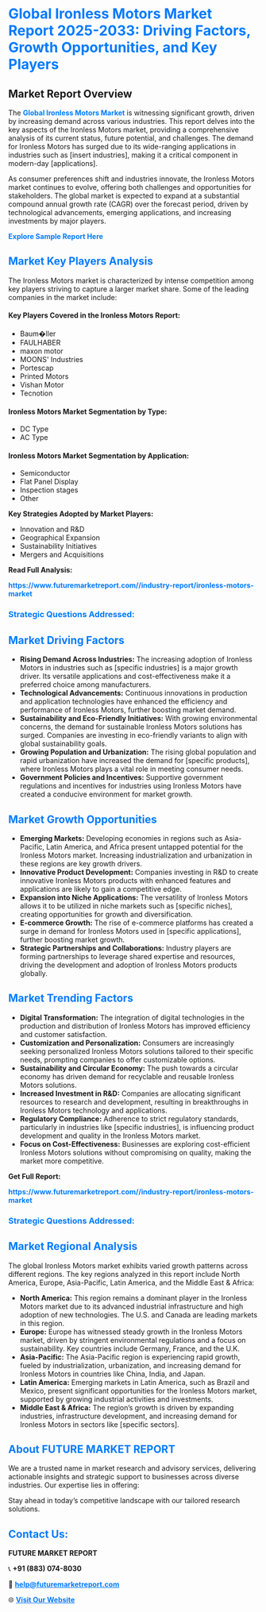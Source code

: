 <h1 style="color: #007BFF;">Global Ironless Motors Market Report 2025-2033: Driving Factors, Growth Opportunities, and Key Players</h1>

<section id="overview">
<h2>Market Report Overview</h2>
<p>The <a href="https://www.futuremarketreport.com//industry-report/ironless-motors-market" style="color: #007BFF; text-decoration: none;"><strong>Global Ironless Motors Market</strong></a> is witnessing significant growth, driven by increasing demand across various industries. This report delves into the key aspects of the Ironless Motors market, providing a comprehensive analysis of its current status, future potential, and challenges. The demand for Ironless Motors has surged due to its wide-ranging applications in industries such as [insert industries], making it a critical component in modern-day [applications].</p>
<p>As consumer preferences shift and industries innovate, the Ironless Motors market continues to evolve, offering both challenges and opportunities for stakeholders. The global market is expected to expand at a substantial compound annual growth rate (CAGR) over the forecast period, driven by technological advancements, emerging applications, and increasing investments by major players.</p>
</section>

<section id="overview">
<p><a href="https://www.futuremarketreport.com//request-sample/reportId=46343" style="color: #007BFF; text-decoration: none;"><strong>Explore Sample Report Here</strong></a></p>
</section>

<section id="key-players">
<h2 style="color: #007BFF;">Market Key Players Analysis</h2>
<p>The Ironless Motors market is characterized by intense competition among key players striving to capture a larger market share. Some of the leading companies in the market include:</p>
<h4>Key Players Covered in the Ironless Motors Report:</h4>
<ul><li>Baum�ller</li><li>FAULHABER</li><li>maxon motor</li><li>MOONS&#039; Industries</li><li>Portescap</li><li>Printed Motors</li><li>Vishan Motor</li><li>Tecnotion</li></ul>
<h4>Ironless Motors Market Segmentation by Type:</h4>
<ul><li>DC Type</li><li>AC Type</li></ul>

<h4>Ironless Motors Market Segmentation by Application:</h4>
<ul><li>Semiconductor</li><li>Flat Panel Display</li><li>Inspection stages</li><li>Other</li></ul>
<p><strong>Key Strategies Adopted by Market Players:</strong></p>
<ul>
<li>Innovation and R&D</li>
<li>Geographical Expansion</li>
<li>Sustainability Initiatives</li>
<li>Mergers and Acquisitions</li>
</ul>
</section>

<section>
<p><strong>Read Full Analysis: </strong></p><a href="https://www.futuremarketreport.com//industry-report/ironless-motors-market" style="color: #007BFF; text-decoration: none;"><strong>https://www.futuremarketreport.com//industry-report/ironless-motors-market</strong></a>
<h3 style="color: #007BFF;">Strategic Questions Addressed:</h3>
</section>

<section id="driving-factors">
<h2 style="color: #007BFF;">Market Driving Factors</h2>
<ul>
<li><strong>Rising Demand Across Industries:</strong> The increasing adoption of Ironless Motors in industries such as [specific industries] is a major growth driver. Its versatile applications and cost-effectiveness make it a preferred choice among manufacturers.</li>
<li><strong>Technological Advancements:</strong> Continuous innovations in production and application technologies have enhanced the efficiency and performance of Ironless Motors, further boosting market demand.</li>
<li><strong>Sustainability and Eco-Friendly Initiatives:</strong> With growing environmental concerns, the demand for sustainable Ironless Motors solutions has surged. Companies are investing in eco-friendly variants to align with global sustainability goals.</li>
<li><strong>Growing Population and Urbanization:</strong> The rising global population and rapid urbanization have increased the demand for [specific products], where Ironless Motors plays a vital role in meeting consumer needs.</li>
<li><strong>Government Policies and Incentives:</strong> Supportive government regulations and incentives for industries using Ironless Motors have created a conducive environment for market growth.</li>
</ul>
</section>

<section id="growth-opportunities">
<h2 style="color: #007BFF;">Market Growth Opportunities</h2>
<ul>
<li><strong>Emerging Markets:</strong> Developing economies in regions such as Asia-Pacific, Latin America, and Africa present untapped potential for the Ironless Motors market. Increasing industrialization and urbanization in these regions are key growth drivers.</li>
<li><strong>Innovative Product Development:</strong> Companies investing in R&D to create innovative Ironless Motors products with enhanced features and applications are likely to gain a competitive edge.</li>
<li><strong>Expansion into Niche Applications:</strong> The versatility of Ironless Motors allows it to be utilized in niche markets such as [specific niches], creating opportunities for growth and diversification.</li>
<li><strong>E-commerce Growth:</strong> The rise of e-commerce platforms has created a surge in demand for Ironless Motors used in [specific applications], further boosting market growth.</li>
<li><strong>Strategic Partnerships and Collaborations:</strong> Industry players are forming partnerships to leverage shared expertise and resources, driving the development and adoption of Ironless Motors products globally.</li>
</ul>
</section>

<section id="trending-factors">
<h2 style="color: #007BFF;">Market Trending Factors</h2>
<ul>
<li><strong>Digital Transformation:</strong> The integration of digital technologies in the production and distribution of Ironless Motors has improved efficiency and customer satisfaction.</li>
<li><strong>Customization and Personalization:</strong> Consumers are increasingly seeking personalized Ironless Motors solutions tailored to their specific needs, prompting companies to offer customizable options.</li>
<li><strong>Sustainability and Circular Economy:</strong> The push towards a circular economy has driven demand for recyclable and reusable Ironless Motors solutions.</li>
<li><strong>Increased Investment in R&D:</strong> Companies are allocating significant resources to research and development, resulting in breakthroughs in Ironless Motors technology and applications.</li>
<li><strong>Regulatory Compliance:</strong> Adherence to strict regulatory standards, particularly in industries like [specific industries], is influencing product development and quality in the Ironless Motors market.</li>
<li><strong>Focus on Cost-Effectiveness:</strong> Businesses are exploring cost-efficient Ironless Motors solutions without compromising on quality, making the market more competitive.</li>
</ul>
</section>

<section>
<p><strong>Get Full Report: </strong></p><a href="https://www.futuremarketreport.com//industry-report/ironless-motors-market" style="color: #007BFF; text-decoration: none;"><strong>https://www.futuremarketreport.com//industry-report/ironless-motors-market</strong></a>
<h3 style="color: #007BFF;">Strategic Questions Addressed:</h3>
</section>


<section id="regional-analysis">
<h2 style="color: #007BFF;">Market Regional Analysis</h2>
<p>The global Ironless Motors market exhibits varied growth patterns across different regions. The key regions analyzed in this report include North America, Europe, Asia-Pacific, Latin America, and the Middle East & Africa:</p>
<ul>
<li><strong>North America:</strong> This region remains a dominant player in the Ironless Motors market due to its advanced industrial infrastructure and high adoption of new technologies. The U.S. and Canada are leading markets in this region.</li>
<li><strong>Europe:</strong> Europe has witnessed steady growth in the Ironless Motors market, driven by stringent environmental regulations and a focus on sustainability. Key countries include Germany, France, and the U.K.</li>
<li><strong>Asia-Pacific:</strong> The Asia-Pacific region is experiencing rapid growth, fueled by industrialization, urbanization, and increasing demand for Ironless Motors in countries like China, India, and Japan.</li>
<li><strong>Latin America:</strong> Emerging markets in Latin America, such as Brazil and Mexico, present significant opportunities for the Ironless Motors market, supported by growing industrial activities and investments.</li>
<li><strong>Middle East & Africa:</strong> The region’s growth is driven by expanding industries, infrastructure development, and increasing demand for Ironless Motors in sectors like [specific sectors].</li>
</ul>
</section>

<footer>
<h2 style="color: #007BFF;">About FUTURE MARKET REPORT</h2>
<p>We are a trusted name in market research and advisory services, delivering actionable insights and strategic support to businesses across diverse industries. Our expertise lies in offering:</p>

<p>Stay ahead in today’s competitive landscape with our tailored research solutions.</p>

<h2 style="color: #007BFF;">Contact Us:</h2>
<p><strong>FUTURE MARKET REPORT</strong></p>
<p>📞 <strong>+91 (883) 074-8030</strong></p>
<p>📧 <strong><a href="mailto:help@futuremarketreport.com" style="color: #007BFF;">help@futuremarketreport.com</a></strong></p>
<p>🌐 <strong><a href="https://www.futuremarketreport.com/" style="color: #007BFF;">Visit Our Website</a></strong></p>
</footer>